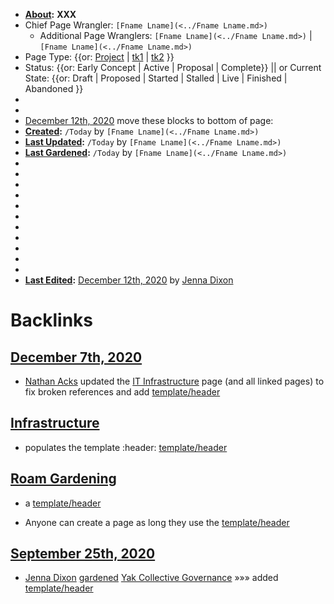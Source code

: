 - **[About](<../About.md>):** __XXX__
- Chief Page Wrangler: `[Fname Lname](<../Fname Lname.md>)`
    - Additional Page Wranglers: `[Fname Lname](<../Fname Lname.md>)` | `[Fname Lname](<../Fname Lname.md>)`
- Page Type: {{or: [Project](<../Project.md>) | [tk1](<../tk1.md>) | [tk2](<../tk2.md>) }}
- Status: {{or: Early Concept | Active | Proposal | Complete}} || or Current State: {{or: Draft | Proposed | Started | Stalled | Live | Finished | Abandoned }}
- 
- 
- [December 12th, 2020](<../December 12th, 2020.md>) move these blocks to bottom of page:
- **[Created](<../Created.md>):** `/Today` by `[Fname Lname](<../Fname Lname.md>)`
- **[Last Updated](<../Last Updated.md>):** `/Today` by `[Fname Lname](<../Fname Lname.md>)`
- **[Last Gardened](<../Last Gardened.md>):** `/Today` by `[Fname Lname](<../Fname Lname.md>)`
- 
- 
- 
- 
- 
- 
- 
- 
- 
- 
- 
- **[Last Edited](<../Last Edited.md>):** [December 12th, 2020](<../December 12th, 2020.md>) by [Jenna Dixon](<../Jenna Dixon.md>)

# Backlinks
## [December 7th, 2020](<December 7th, 2020.md>)
- [Nathan Acks](<../Nathan Acks.md>) updated the [IT Infrastructure](<../IT Infrastructure.md>) page (and all linked pages) to fix broken references and add [template/header](<../template/header.md>)

## [Infrastructure](<Infrastructure.md>)
- populates the template :header:   [template/header](<../template/header.md>)

## [Roam Gardening](<Roam Gardening.md>)
- a [template/header](<../template/header.md>)

- Anyone can create a page as long they use the [template/header](<../template/header.md>)

## [September 25th, 2020](<September 25th, 2020.md>)
- [Jenna Dixon](<../Jenna Dixon.md>) [gardened](<../gardened.md>) [Yak Collective Governance](<../Yak Collective Governance.md>) »»» added [template/header](<../template/header.md>)


